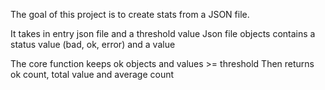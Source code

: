 The goal of this project is to create stats from a JSON file. 

It takes in entry json file and a threshold value
Json file objects contains a status value (bad, ok, error) and a value 


The core function keeps ok objects and values >= threshold
Then returns ok count, total value and average count